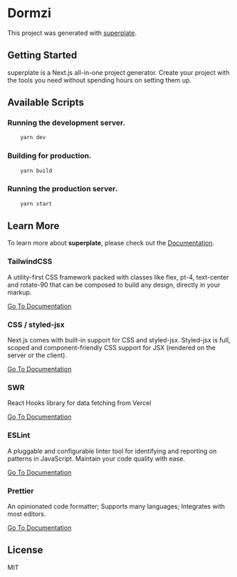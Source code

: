 # Dormzi


This project was generated with [superplate](https://github.com/pankod/superplate).

## Getting Started

superplate is a Next.js all-in-one project generator. Create your project with the tools you need without spending hours on setting them up.

## Available Scripts

### Running the development server.

```bash
    yarn dev
```

### Building for production.

```bash
    yarn build
```

### Running the production server.

```bash
    yarn start
```

## Learn More

To learn more about **superplate**, please check out the [Documentation](https://github.com/pankod/superplate).


### **TailwindCSS**

A utility-first CSS framework packed with classes like flex, pt-4, text-center and rotate-90 that can be composed to build any design, directly in your markup.

[Go To Documentation](https://tailwindcss.com/docs)


### **CSS / styled-jsx**

Next.js comes with built-in support for CSS and styled-jsx. Styled-jsx is full, scoped and component-friendly CSS support for JSX (rendered on the server or the client).

[Go To Documentation](https://github.com/vercel/styled-jsx)


### **SWR**

React Hooks library for data fetching from Vercel

[Go To Documentation](https://swr.vercel.app/)


### **ESLint**

A pluggable and configurable linter tool for identifying and reporting on patterns in JavaScript. Maintain your code quality with ease.

[Go To Documentation](https://eslint.org/docs/user-guide/getting-started)


### **Prettier**

An opinionated code formatter; Supports many languages; Integrates with most editors.

[Go To Documentation](https://prettier.io/docs/en/index.html)



## License

MIT
